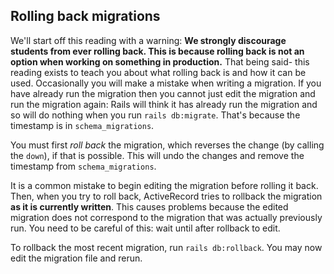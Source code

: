 ## Rolling back migrations

We'll start off this reading with a warning: **We strongly discourage students from ever rolling back. This is because rolling back is not an option when working on something in production.** That being said- this reading exists to teach you about what rolling back is and how it can be used. Occasionally you will make a mistake when writing a migration. If you
have already run the migration then you cannot just edit the migration
and run the migration again: Rails will think it has already run the
migration and so will do nothing when you run `rails
db:migrate`. That's because the timestamp is in `schema_migrations`.

You must first *roll back* the migration, which reverses the change (by
calling the `down`), if that is possible. This will undo the changes
and remove the timestamp from `schema_migrations`. 

It is a common mistake
to begin editing the migration before rolling it back. Then, when you
try to roll back, ActiveRecord tries to rollback the migration **as it
is currently written**. This causes problems because the edited
migration does not correspond to the migration that was actually
previously run. You need to be careful of this: wait until after
rollback to edit.

To rollback the most recent migration, run `rails db:rollback`. You may
now edit the migration file and rerun. 

